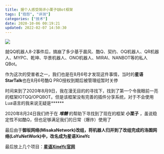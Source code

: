 ```yaml
---
title: 据个人感受简评小栗子QBot框架
tags: ["抱怨", "评测"]
categories: ["技术"]
date: 2020-10-06 00:19:21
updated: 2022-02-07 14:50:30
---
```



![](https://assets.tnxg.whitenuo.cn/images/upload/2022/04/20220406001853.png)

就QQ机器人8-2事件后，搞崩了多少基于晨风、酷Q、契约、OQ机器人、QR机器人、MYPC、乾坤、华景机器人、ONO机器人、MIRAI、NANBOT等的私人QBot。

<!-- more -->

作为这次的受害者之一，我们也是在8月6号才发现这件事情，当时的**星语StarTalk**也在8月6号酷Q PRO授权到期后被管理组暂时关停

时间来到了2020年8月9日，我在漫无目的的寻找下，找到了第一个令我眼前一亮的框架IOTQQ/OPQBOT。但是该框架没有完善的插件分享系统，对于不会使用Lua语言的我来说无疑是******

2020年8月24日我们终于在 **_堆糖_** 的帮助下寻找到了现在的框架 **小栗子**
，虽说稳定性不如酷Q，但也足够满足我们的日常<span class="heimus" title="你知道的太多了">（爆炸）</span>使用了

最后由于**御坂网络(MisakaNetwork)**改组，将机器人归并到了改组完成的**洛圄网络(LoYuNetWork)**中，改名成为**星语XineYc**

最后放上几个项目：**[星语XineYc官网](../xineyc/)**
